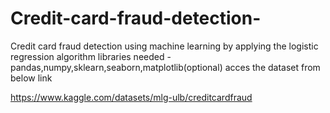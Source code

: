 # Credit-card-fraud-detection-
Credit card fraud detection using machine learning by applying the logistic regression algorithm
libraries needed - pandas,numpy,sklearn,seaborn,matplotlib(optional)
acces the dataset from below link

https://www.kaggle.com/datasets/mlg-ulb/creditcardfraud
